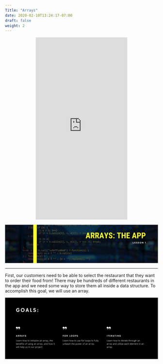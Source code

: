 ```yaml
---
Title: "Arrays"
date: 2020-02-10T13:24:17-07:00
draft: false
weight: 2
---
```


<p style="text-align: center;"><iframe width="60%" height="600px" src="https://www.youtube.com/embed/zkQNg1fToSc" frameborder="0" allow="accelerometer; autoplay; clipboard-write; encrypted-media; gyroscope; picture-in-picture" allowfullscreen></iframe></p>

<!--<link rel="stylesheet" href="../../style.css">-->

![array](../img/arrayintro.png)

<hr>

First, our customers need to be able to select the restaurant that they want to order their food from! There may be hundreds of different restaurants in the app and we need some way to store them all inside a data structure. To accomplish this goal, we will use an array.

![arraygoals](../img/arraygoals.png)
